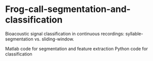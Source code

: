 # Frog-call-segmentation-and-classification
Bioacoustic signal classification in continuous recordings: syllable-segmentation vs. sliding-window.

Matlab code for segmentation and feature extraction
Python code for classification 
